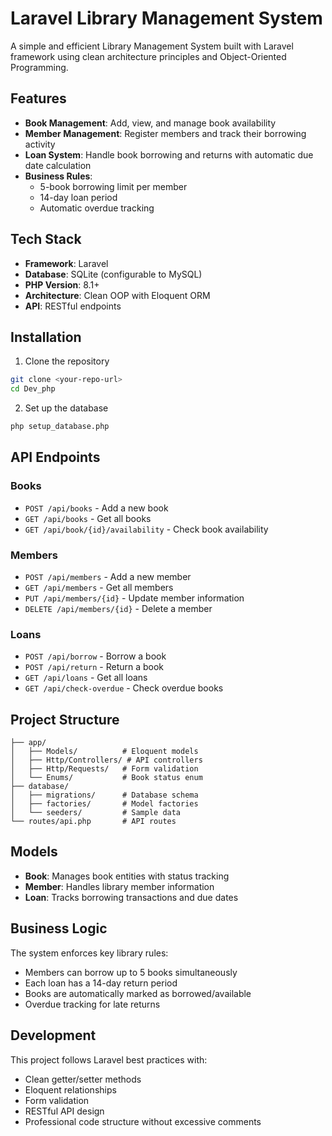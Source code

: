 # Laravel Library Management System

A simple and efficient Library Management System built with Laravel framework using clean architecture principles and Object-Oriented Programming.

## Features

- **Book Management**: Add, view, and manage book availability
- **Member Management**: Register members and track their borrowing activity
- **Loan System**: Handle book borrowing and returns with automatic due date calculation
- **Business Rules**: 
  - 5-book borrowing limit per member
  - 14-day loan period
  - Automatic overdue tracking

## Tech Stack

- **Framework**: Laravel
- **Database**: SQLite (configurable to MySQL)
- **PHP Version**: 8.1+
- **Architecture**: Clean OOP with Eloquent ORM
- **API**: RESTful endpoints

## Installation

1. Clone the repository
```bash
git clone <your-repo-url>
cd Dev_php
```

2. Set up the database
```bash
php setup_database.php
```

## API Endpoints

### Books
- `POST /api/books` - Add a new book
- `GET /api/books` - Get all books
- `GET /api/book/{id}/availability` - Check book availability

### Members
- `POST /api/members` - Add a new member
- `GET /api/members` - Get all members
- `PUT /api/members/{id}` - Update member information
- `DELETE /api/members/{id}` - Delete a member

### Loans
- `POST /api/borrow` - Borrow a book
- `POST /api/return` - Return a book
- `GET /api/loans` - Get all loans
- `GET /api/check-overdue` - Check overdue books

## Project Structure

```
├── app/
│   ├── Models/          # Eloquent models
│   ├── Http/Controllers/ # API controllers
│   ├── Http/Requests/   # Form validation
│   └── Enums/           # Book status enum
├── database/
│   ├── migrations/      # Database schema
│   ├── factories/       # Model factories
│   └── seeders/         # Sample data
└── routes/api.php       # API routes
```

## Models

- **Book**: Manages book entities with status tracking
- **Member**: Handles library member information
- **Loan**: Tracks borrowing transactions and due dates

## Business Logic

The system enforces key library rules:
- Members can borrow up to 5 books simultaneously
- Each loan has a 14-day return period
- Books are automatically marked as borrowed/available
- Overdue tracking for late returns

## Development

This project follows Laravel best practices with:
- Clean getter/setter methods
- Eloquent relationships
- Form validation
- RESTful API design
- Professional code structure without excessive comments
